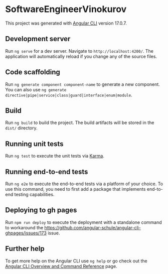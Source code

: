 # SoftwareEngineerVinokurov

This project was generated with [Angular CLI](https://github.com/angular/angular-cli) version 17.0.7.

## Development server

Run `ng serve` for a dev server. Navigate to `http://localhost:4200/`. The application will automatically reload if you change any of the source files.

## Code scaffolding

Run `ng generate component component-name` to generate a new component. You can also use `ng generate directive|pipe|service|class|guard|interface|enum|module`.

## Build

Run `ng build` to build the project. The build artifacts will be stored in the `dist/` directory.

## Running unit tests

Run `ng test` to execute the unit tests via [Karma](https://karma-runner.github.io).

## Running end-to-end tests

Run `ng e2e` to execute the end-to-end tests via a platform of your choice. To use this command, you need to first add a package that implements end-to-end testing capabilities.

## Deploying to gh pages

Run `npm run deploy` to execute the deployment with a standalone command to workaround the https://github.com/angular-schule/angular-cli-ghpages/issues/173 issue.

## Further help

To get more help on the Angular CLI use `ng help` or go check out the [Angular CLI Overview and Command Reference](https://angular.io/cli) page.
